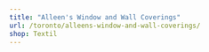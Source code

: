 ```yaml
---
title: "Alleen's Window and Wall Coverings"
url: /toronto/alleens-window-and-wall-coverings/
shop: Textil
---
```

